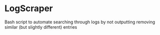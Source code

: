 # LogScraper
Bash script to automate searching through logs by not outputting removing similar (but slightly different) entries
